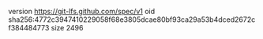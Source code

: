 version https://git-lfs.github.com/spec/v1
oid sha256:4772c3947410229058f68e3805dcae80bf93ca29a53b4dced2672cf384484773
size 2496
